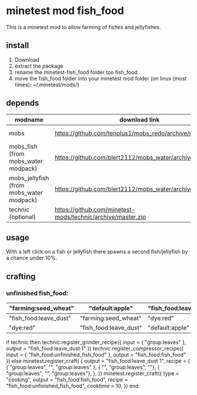 # minetest mod fish_food
This is a minetest mod to allow farming of
fishes and jellyfishes.

## install
1. Download
2. extract the package
3. rename the minetest-fish_food folder too fish_food
4. move the fish_food folder into your minetest mod folder (on linux (most times): ~/.minetest/mods/)

## depends
| modname  |  download link   | forum link |
|----------|------------------|------------|
| mobs | https://github.com/tenplus1/mobs_redo/archive/master.zip | https://forum.minetest.net/viewtopic.php?f=11&t=9917&hilit=mobs+redo |
| mobs_fish (from mobs_water modpack) | https://github.com/blert2112/mobs_water/archive/master.zip | https://forum.minetest.net/viewtopic.php?f=9&t=12652&hilit=water+critters |
mobs_jellyfish (from mobs_water modpack) | https://github.com/blert2112/mobs_water/archive/master.zip | https://forum.minetest.net/viewtopic.php?f=9&t=12652&hilit=water+critters |
| technic (optional) | https://github.com/minetest-mods/technic/archive/master.zip | https://forum.minetest.net/viewtopic.php?f=11&t=2538&hilit=technic |


## usage

With a left click on a fish or jellyfish there spawns a second fish/jellyfish by a chance under 10%.

## crafting
### unfinished fish_food:
| "farming:seed_wheat" | "default:apple" | "fish_food:leave_dust" |
|--|--|--|
| "fish_food:leave_dust" | "farming:seed_wheat" | "dye:red" |
| "dye:red" | "fish_food:leave_dust" | "default:apple"|


if technic then
        technic.register_grinder_recipe({ input = { "group:leaves" }, output = "fish_food:leave_dust 1" })
	technic.register_compressor_recipe({ input = { "fish_food:unfinished_fish_food" }, output = "fish_food:fish_food" })
else
        minetest.register_craft( {
        output = "fish_food:leave_dust 1",
                recipe = {
                        { "group:leaves", "", "group:leaves" },
                        { "", "group:leaves", ""},
			{ "group:leaves", "", "group:leaves"},
                },
        })
	minetest.register_craft({
                type = "cooking",
                output = "fish_food:fish_food",
                recipe = "fish_food:unfinished_fish_food",
                cooktime = 10,
        })
end
